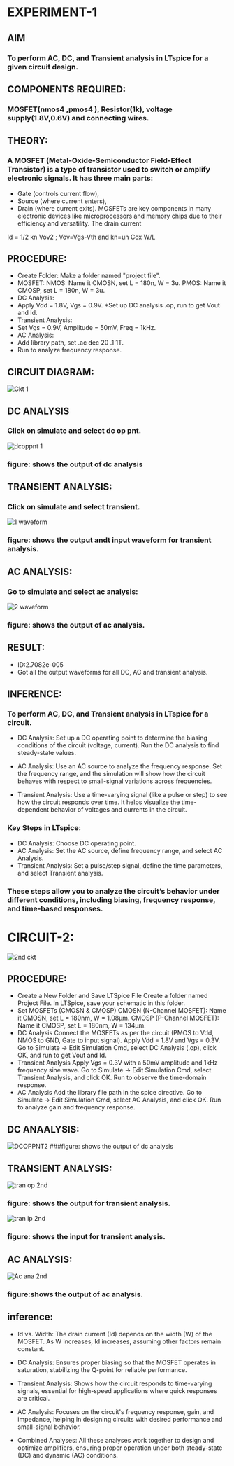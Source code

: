# EXPERIMENT-1

## AIM
### To perform AC, DC, and Transient analysis in LTspice for a given circuit design.
## COMPONENTS REQUIRED:
### MOSFET(nmos4 ,pmos4 ), Resistor(1k), voltage supply(1.8V,0.6V) and connecting wires.
## THEORY:
### A MOSFET (Metal-Oxide-Semiconductor Field-Effect Transistor) is a type of transistor used to switch or amplify electronic signals. It has three main parts:
* Gate (controls current flow),
* Source (where current enters),
* Drain (where current exits).
MOSFETs are key components in many electronic devices like microprocessors and memory chips due to their efficiency and versatility.
The drain current

Id = 1/2 kn Vov2 ; Vov=Vgs-Vth and kn=un Cox W/L
## PROCEDURE:
* Create Folder: Make a folder named "project file".
* MOSFET:
NMOS: Name it CMOSN, set L = 180n, W = 3u.
PMOS: Name it CMOSP, set L = 180n, W = 3u.
* DC Analysis:
* Apply Vdd = 1.8V, Vgs = 0.9V.
*Set up DC analysis .op, run to get Vout and Id.
* Transient Analysis:
* Set Vgs = 0.9V, Amplitude = 50mV, Freq = 1kHz.
* AC Analysis:
* Add library path, set .ac dec 20 .1 1T.
* Run to analyze frequency response.
## CIRCUIT DIAGRAM:
![Ckt 1](https://github.com/user-attachments/assets/f9519e8b-bfa9-4177-8720-59d38c2b574c)

## DC ANALYSIS
### Click on simulate and select dc op pnt.
![dcoppnt 1](https://github.com/user-attachments/assets/b61e8a22-3fc6-4117-883b-609504347910)
### figure: shows the output of dc analysis
## TRANSIENT ANALYSIS:
### Click on simulate and select transient.
![1 waveform](https://github.com/user-attachments/assets/3efbf6de-bcfd-4465-9c0d-7259e989fdc0)
### figure: shows the output andt input waveform for transient analysis.
## AC ANALYSIS:
### Go to simulate and select ac analysis:
![2 waveform](https://github.com/user-attachments/assets/eaeb7c03-b942-4f4c-971b-2f20102bf226)
### figure: shows the output of ac analysis.
## RESULT:
* ID:2.7082e-005
* Got all the output waveforms for all DC, AC and transient analysis.
## INFERENCE:
### To perform AC, DC, and Transient analysis in LTspice for a circuit.
* DC Analysis: Set up a DC operating point to determine the biasing conditions of the circuit (voltage, current). Run the DC analysis to find steady-state values.

* AC Analysis: Use an AC source to analyze the frequency response. Set the frequency range, and the simulation will show how the circuit behaves with respect to small-signal variations across frequencies.

* Transient Analysis: Use a time-varying signal (like a pulse or step) to see how the circuit responds over time. It helps visualize the time-dependent behavior of voltages and currents in the circuit.
### Key Steps in LTspice:
* DC Analysis: Choose DC operating point.
* AC Analysis: Set the AC source, define frequency range, and select AC Analysis.
* Transient Analysis: Set a pulse/step signal, define the time parameters, and select Transient analysis.
### These steps allow you to analyze the circuit’s behavior under different conditions, including biasing, frequency response, and time-based responses.


# CIRCUIT-2:
![2nd ckt](https://github.com/user-attachments/assets/bf9c1c48-6551-4cbf-8f35-4d8981e7369d)
## PROCEDURE:
* Create a New Folder and Save LTSpice File
Create a folder named Project File.
In LTSpice, save your schematic in this folder.
* Set MOSFETs (CMOSN & CMOSP)
CMOSN (N-Channel MOSFET):
Name it CMOSN, set L = 180nm, W = 1.08µm.
CMOSP (P-Channel MOSFET):
Name it CMOSP, set L = 180nm, W = 134µm.
* DC Analysis
Connect the MOSFETs as per the circuit (PMOS to Vdd, NMOS to GND, Gate to input signal).
Apply Vdd = 1.8V and Vgs = 0.3V.
Go to Simulate → Edit Simulation Cmd, select DC Analysis (.op), click OK, and run to get Vout and Id.
* Transient Analysis
Apply Vgs = 0.3V with a 50mV amplitude and 1kHz frequency sine wave.
Go to Simulate → Edit Simulation Cmd, select Transient Analysis, and click OK. Run to observe the time-domain response.
* AC Analysis
Add the library file path in the spice directive.
Go to Simulate → Edit Simulation Cmd, select AC Analysis, and click OK. Run to analyze gain and frequency response.
## DC ANAALYSIS:
![DCOPPNT2](https://github.com/user-attachments/assets/8f48b476-5d11-42fe-8d82-86ac8afe5959)
###figure: shows the output of dc analysis
## TRANSIENT ANALYSIS:
![tran op 2nd](https://github.com/user-attachments/assets/8f18ade5-a82e-49e2-b6de-3e5e5c4f6360)
### figure: shows the output for transient analysis.
![tran ip 2nd](https://github.com/user-attachments/assets/502f9520-8611-43d2-b1a5-fb26dab65f8b)
### figure: shows the input for transient analysis.
## AC ANALYSIS:
![Ac ana 2nd](https://github.com/user-attachments/assets/2aabfa2d-cd23-4d26-b54e-f0c991bcc7f9)
### figure:shows the output of ac analysis.
## inference:
* Id vs. Width: The drain current (Id) depends on the width (W) of the MOSFET. As W increases, Id increases, assuming other factors remain constant.

* DC Analysis: Ensures proper biasing so that the MOSFET operates in saturation, stabilizing the Q-point for reliable performance.

* Transient Analysis: Shows how the circuit responds to time-varying signals, essential for high-speed applications where quick responses are critical.

* AC Analysis: Focuses on the circuit's frequency response, gain, and impedance, helping in designing circuits with desired performance and small-signal behavior.

* Combined Analyses: All these analyses work together to design and optimize amplifiers, ensuring proper operation under both steady-state (DC) and dynamic (AC) conditions.






